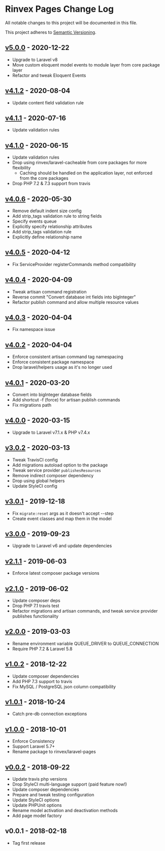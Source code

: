 # Rinvex Pages Change Log

All notable changes to this project will be documented in this file.

This project adheres to [Semantic Versioning](CONTRIBUTING.md).


## [v5.0.0] - 2020-12-22
- Upgrade to Laravel v8
- Move custom eloquent model events to module layer from core package layer
- Refactor and tweak Eloquent Events

## [v4.1.2] - 2020-08-04
- Update content field validation rule

## [v4.1.1] - 2020-07-16
- Update validation rules

## [v4.1.0] - 2020-06-15
- Update validation rules
- Drop using rinvex/laravel-cacheable from core packages for more flexibility
  - Caching should be handled on the application layer, not enforced from the core packages
- Drop PHP 7.2 & 7.3 support from travis

## [v4.0.6] - 2020-05-30
- Remove default indent size config
- Add strip_tags validation rule to string fields
- Specify events queue
- Explicitly specify relationship attributes
- Add strip_tags validation rule
- Explicitly define relationship name

## [v4.0.5] - 2020-04-12
- Fix ServiceProvider registerCommands method compatibility

## [v4.0.4] - 2020-04-09
- Tweak artisan command registration
- Reverse commit "Convert database int fields into bigInteger"
- Refactor publish command and allow multiple resource values

## [v4.0.3] - 2020-04-04
- Fix namespace issue

## [v4.0.2] - 2020-04-04
- Enforce consistent artisan command tag namespacing
- Enforce consistent package namespace
- Drop laravel/helpers usage as it's no longer used

## [v4.0.1] - 2020-03-20
- Convert into bigInteger database fields
- Add shortcut -f (force) for artisan publish commands
- Fix migrations path

## [v4.0.0] - 2020-03-15
- Upgrade to Laravel v7.1.x & PHP v7.4.x

## [v3.0.2] - 2020-03-13
- Tweak TravisCI config
- Add migrations autoload option to the package
- Tweak service provider `publishesResources`
- Remove indirect composer dependency
- Drop using global helpers
- Update StyleCI config

## [v3.0.1] - 2019-12-18
- Fix `migrate:reset` args as it doesn't accept --step
- Create event classes and map them in the model

## [v3.0.0] - 2019-09-23
- Upgrade to Laravel v6 and update dependencies

## [v2.1.1] - 2019-06-03
- Enforce latest composer package versions

## [v2.1.0] - 2019-06-02
- Update composer deps
- Drop PHP 7.1 travis test
- Refactor migrations and artisan commands, and tweak service provider publishes functionality

## [v2.0.0] - 2019-03-03
- Rename environment variable QUEUE_DRIVER to QUEUE_CONNECTION
- Require PHP 7.2 & Laravel 5.8

## [v1.0.2] - 2018-12-22
- Update composer dependencies
- Add PHP 7.3 support to travis
- Fix MySQL / PostgreSQL json column compatibility

## [v1.0.1] - 2018-10-24
- Catch pre-db connection exceptions

## [v1.0.0] - 2018-10-01
- Enforce Consistency
- Support Laravel 5.7+
- Rename package to rinvex/laravel-pages

## [v0.0.2] - 2018-09-22
- Update travis php versions
- Drop StyleCI multi-language support (paid feature now!)
- Update composer dependencies
- Prepare and tweak testing configuration
- Update StyleCI options
- Update PHPUnit options
- Rename model activation and deactivation methods
- Add page model factory

## v0.0.1 - 2018-02-18
- Tag first release

[v5.0.0]: https://github.com/rinvex/laravel-pages/compare/v4.1.2...v5.0.0
[v4.1.2]: https://github.com/rinvex/laravel-pages/compare/v4.1.1...v4.1.2
[v4.1.1]: https://github.com/rinvex/laravel-pages/compare/v4.1.0...v4.1.1
[v4.1.0]: https://github.com/rinvex/laravel-pages/compare/v4.0.6...v4.1.0
[v4.0.6]: https://github.com/rinvex/laravel-pages/compare/v4.0.5...v4.0.6
[v4.0.5]: https://github.com/rinvex/laravel-pages/compare/v4.0.4...v4.0.5
[v4.0.4]: https://github.com/rinvex/laravel-pages/compare/v4.0.3...v4.0.4
[v4.0.3]: https://github.com/rinvex/laravel-pages/compare/v4.0.2...v4.0.3
[v4.0.2]: https://github.com/rinvex/laravel-pages/compare/v4.0.1...v4.0.2
[v4.0.1]: https://github.com/rinvex/laravel-pages/compare/v4.0.0...v4.0.1
[v4.0.0]: https://github.com/rinvex/laravel-pages/compare/v3.0.2...v4.0.0
[v3.0.2]: https://github.com/rinvex/laravel-pages/compare/v3.0.1...v3.0.2
[v3.0.1]: https://github.com/rinvex/laravel-pages/compare/v3.0.0...v3.0.1
[v3.0.0]: https://github.com/rinvex/laravel-pages/compare/v2.1.1...v3.0.0
[v2.1.1]: https://github.com/rinvex/laravel-pages/compare/v2.1.0...v2.1.1
[v2.1.0]: https://github.com/rinvex/laravel-pages/compare/v2.0.0...v2.1.0
[v2.0.0]: https://github.com/rinvex/laravel-pages/compare/v1.0.2...v2.0.0
[v1.0.2]: https://github.com/rinvex/laravel-pages/compare/v1.0.1...v1.0.2
[v1.0.1]: https://github.com/rinvex/laravel-pages/compare/v1.0.0...v1.0.1
[v1.0.0]: https://github.com/rinvex/laravel-pages/compare/v0.0.2...v1.0.0
[v0.0.2]: https://github.com/rinvex/laravel-pages/compare/v0.0.1...v0.0.2
